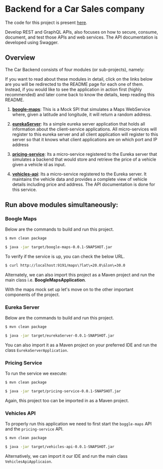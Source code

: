 # Backend for a Car Sales company
The code for this project is present [here](https://github.com/kratipaw/car_website_backend).

Develop REST and GraphQL APIs, also focuses on how to secure, consume, document, and test those APIs and web services. The API documentation is developed using Swagger.

## Overview

The Car Backend consists of four modules (or sub-projects), namely:

If you want to read about these modules in detail, click on the links below are you will be redirected to the README page for each one of them. Instead, if you would like to see the application in action first (highly recommended) and later come back to know the details, keep reading this README.

1. __[boogle-maps](https://kratipaw.github.io/car_website_backend/boogle-maps/)__: This is a Mock SPI that simulates a Maps    WebService where, given a latitude and longitude, it  will return a random address.

2. __[eurekaServer](https://kratipaw.github.io/car_website_backend/eurekaServer/)__: Its a simple eureka server application that holds all information about the client-service applications. All micro-services will register to this eureka server and all client application will register to this server so that it knows what client applications are on which port and IP address

3. __[pricing-service](https://kratipaw.github.io/car_website_backend/pricing-service/)__: Its a micro-service registered to the Eureka server that simulates a backend that would store and retrieve the price of a vehicle given a vehicle id as input.

4. __[vehicles-api](https://github.com/kratipaw.github.io/car_website_backend/vehicles-api/)__: Its a micro-service registered to the Eureka server. It maintains the vehicle data and provides a complete view of vehicle details including price and address. The API documentation is done for this service.

 
## Run above modules simultaneously:

### Boogle Maps
Below are the commands to build and run this project.

```bash
$ mvn clean package

$ java -jar target/boogle-maps-0.0.1-SNAPSHOT.jar
```

To verify if the service is up, you can check the below URL.
```bash
$ curl http://localhost:9191/maps\?lat\=20.0\&lon\=30.0
```

Alternately, we can also import this project as a Maven project and run the main class i.e. __BoogleMapsApplication__.

With the maps mock set up let's move on to the other important components of the project.

### Eureka Server

Below are the commands to build and run this project.

```bash
$ mvn clean package

$ java -jar target/eurekaServer-0.0.1-SNAPSHOT.jar
```

You can also import it as a Maven project on your preferred IDE and run the class `EurekaServerApplication`.

### Pricing Service
To run the service we execute:

```bash
$ mvn clean package

$ java -jar target/pricing-service-0.0.1-SNAPSHOT.jar
```

Again, this project too can be imported in as a Maven project.

### Vehicles API

To properly run this application we need to first start the `boggle-maps` API and the `pricing-service` API. 

```bash
$ mvn clean package

$ java -jar target/vehicles-api-0.0.1-SNAPSHOT.jar
```

Alternatively, we can import it our IDE and run the main class `VehiclesApiApplicaion`.
